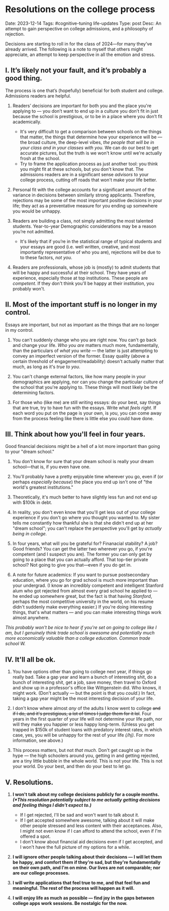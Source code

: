 # Resolutions on the college process
Date: 2023-12-14
Tags: #cognitive-tuning life-updates
Type: post
Desc: An attempt to gain perspective on college admissions, and a philosophy of rejection. 

Decisions are starting to roll in for the class of 2024—for many they've already arrived. The following is a note to myself that others might appreciate, an attempt to keep perspective in all the emotion and stress.

## I. It’s likely not your fault, and it’s probably a good thing.

The process is one that’s (hopefully) beneficial for both student and college. Admissions readers are helpful.

1. Readers’ decisions are important for both you and the place you're applying to — you don’t want to end up in a culture you don’t fit in just because the school is prestigious, or to be in a place where you don’t fit academically. 
    - It's very difficult to get a comparison between schools on the things that matter, the things that determine how your experience will be — the broad culture, the deep-level vibes, *the people that will be in your class and in your classes with you*. We can do our best to get accurate pictures, but the truth is we won't know until we're actually frosh at the school. 
    - Try to frame the application process as just another tool: you think you might fit at these schools, but you don't know that. The admissions readers are in a significant sense *advisors* to your college process, cutting off roads that won't make your life better.


2. Personal fit with the college accounts for a significant amount of the variance in decisions between similarly strong applicants. Therefore, rejections may be some of the most important positive decisions in your life; they act as a preventative measure for you ending up somewhere you would be unhappy.


3. Readers are building a class, not simply admitting the most talented students. Year-to-year Demographic considerations may be a reason you’re not admitted. 
    - It's likely that if you’re in the statistical range of typical students and your essays are good (i.e. well written, creative, and most importantly representative of who you are), rejections will be due to to these factors, *not you*.


4. Readers are professionals, whose job is (mostly) to admit students that will be happy and successful at their school. They have years of experience, especially those at top institutions. These people are *competent*. If they don't think you'll be happy at their institution, you probably won't.



## II. Most of the important stuff is no longer in my control.

Essays are important, but not as important as the things that are no longer in my control. 

1. You can't suddenly change who you are right now. You can't go back and change your life. *Who you are* matters much more, fundamentally, than the particulars of *what you write* — the latter is just attempting to convey an imperfect version of the former. Essay quality (above a certain threshold of engagement/readability) doesn't actually matter that much, as long as it's *true to you*.


2. You can't change external factors, like how many people in your demographics are applying, nor can you change the particular culture of the school that you're applying to. These things will most likely be the determining factors.


3.  For those who (like me) are still writing essays: do your best, say things that are true, try to have fun with the essays. Write what *feels right*. If each word you put on the page is your own, is *you*, you can come away from the process feeling like there is little else you could have done.

## III. Think about how you'll feel in four years. 

Good financial decisions might be a hell of a lot more important than going to your "dream school."

1. You don't know for sure that your dream school is really your dream school—that is, if you even have one. 

2. You'll probably have a pretty enjoyable time wherever you go, even if (or perhaps *especially because*) the place you end up isn't one of "the world's greatest institutions."

3. Theoretically, it's much better to have slightly less fun and not end up with $100k in debt. 

4. In reality, you don't even know that you'll get less out of your college experience if you don't go where you thought you wanted to. My sister tells me constantly how thankful she is that she didn't end up at her "dream school"; you can't replace the perspective you'll get by *actually being in college.*

5. In four years, what will you be grateful for? Finanacial stability? A job? Good friends? You can get the latter two wherever you go, if you're competent (and I suspect you are). The former you can only get by going to a place that you can actually afford. That top-tier private school? Not going to give you that—even if you do get in.

6. A note for future academics: If you want to pursue postsecondary education, where you go for grad school is much more important than your undergrad. (I know an incredibly competent and intelligent Stanford alum who got rejected from almost every grad school he applied to — he ended up somewhere great, but the fact is that having *Stanford*, perhaps the most competitive university in the world, on his resume didn't suddenly make everything easier.) If you're doing interesting things, that's what matters — and you can make interesting things work almost anywhere. 

*This probably won't be nice to hear if you're set on going to college like I am, but I genuinely think trade school is awesome and potentially much more economically valuable than a college education. Common trade school W.*

## IV. It'll all be ok. 

1. You have options other than going to college next year, if things go really bad. Take a gap year and learn a bunch of interesting shit, do a bunch of interesting shit, get a job, save money, then travel to Oxford and show up in a professor's office like Wittgenstein did. Who knows, it might work. (Don't actually — but the point is that you *could*.) In fact, taking a gap year might be the most interesting decision of your life. 

2. I don't know where almost *any* of the adults I know went to college ~~and if I do, and it's prestigious, a lot of times I judge them for it lol~~. Four years in the first quarter of your life will not determine your life path, nor will they make you happier or less happy long-term. (Unless you get trapped in $150k of student loans with predatory interest rates, in which case, yes, you will be unhappy for the rest of your life *(/hj)*. For more information, see above.)

3. This process matters, but not *that much*. Don't get caught up in the hype — the high schoolers around you, getting in and getting rejected, are a tiny little bubble in the whole world. This is not your life. This is not your world. Do your best, and then do your best to let go. 

## V. Resolutions. 

1. **I won't talk about my college decisions publicly for a couple months. *(\*This resolution potentially subject to me actually getting decisions and feeling things I didn't expect to.)***
    - If I get rejected, I'll be sad and won't want to talk about it. 
    - If I get accepted somewhere awesome, talking about it will make other people stressed and less content with their acceptances. Also, I might not even know if I can afford to attend the school, even if I'm offered a spot.
    - I don't know about financial aid decisions even if I get accepted, and I won't have the full picture of my options for a while. 


2. **I will ignore other people talking about their decisions — I will let them be happy, and comfort them if they're sad, but they're fundamentally on their own path, and I'm on mine. Our lives are not comparable; nor are our college processes.**

3. **I will write applications that feel true to me, and that feel fun and meaningful. The rest of the process will happen as it will.**

4. **I will enjoy life as much as possible — find joy in the gaps between college apps work sessions. Be nostalgic for the now.**